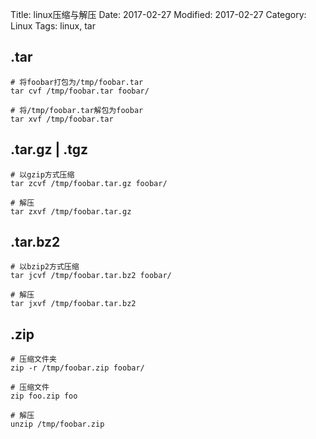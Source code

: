 Title: linux压缩与解压
Date: 2017-02-27
Modified: 2017-02-27
Category: Linux
Tags: linux, tar

## .tar

```
# 将foobar打包为/tmp/foobar.tar
tar cvf /tmp/foobar.tar foobar/

# 将/tmp/foobar.tar解包为foobar
tar xvf /tmp/foobar.tar
```

## .tar.gz | .tgz
```
# 以gzip方式压缩
tar zcvf /tmp/foobar.tar.gz foobar/

# 解压
tar zxvf /tmp/foobar.tar.gz
```

## .tar.bz2
```
# 以bzip2方式压缩
tar jcvf /tmp/foobar.tar.bz2 foobar/

# 解压
tar jxvf /tmp/foobar.tar.bz2 
```

## .zip
```
# 压缩文件夹
zip -r /tmp/foobar.zip foobar/

# 压缩文件
zip foo.zip foo

# 解压
unzip /tmp/foobar.zip
```
